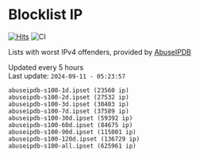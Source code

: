 # Blocklist IP

[![Hits](https://hits.seeyoufarm.com/api/count/incr/badge.svg?url=https%3A%2F%2Fgithub.com%2Fborestad%2Fblocklist-ip%2F&count_bg=%2379C83D&title_bg=%23555555&icon=&icon_color=%23E7E7E7&title=hits&edge_flat=false)](https://hits.seeyoufarm.com)  ![CI](https://img.shields.io/github/workflow/status/borestad/blocklist-ip/CI?style=flat-square)

Lists with worst IPv4 offenders, provided by [AbuseIPDB](https://www.abuseipdb.com/)

<!-- FOOTER-PLACEHOLDER -->
Updated every 5 hours<br>
Last update: `2024-09-11 - 05:23:57`
```
abuseipdb-s100-1d.ipset (23560 ip)
abuseipdb-s100-2d.ipset (27532 ip)
abuseipdb-s100-3d.ipset (30403 ip)
abuseipdb-s100-7d.ipset (37589 ip)
abuseipdb-s100-30d.ipset (59392 ip)
abuseipdb-s100-60d.ipset (84675 ip)
abuseipdb-s100-90d.ipset (115001 ip)
abuseipdb-s100-120d.ipset (136729 ip)
abuseipdb-s100-all.ipset (625961 ip)
```
